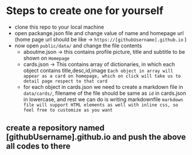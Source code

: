# Steps to create one for yourself

- clone this repo to your local machine
- open packange.json file and change value of name and homepage url (home page url should be like -> `https://[githubUsername].github.io` )
- now open `public/data/` and change the file contents
  - aboutme.json -> this contains profile picture, title and subtitle to be shown on `Homepage`
  - cards.json -> This contains array of dictionaries, in which each object contains title,desc,id,image `Each object in array will appear as a card on homepage, which on click will take us to detail page respect to that card`
  - for each object in cards.json we need to create a markdown file in `data/cards/`, filename of the file should be same as `id` in cards.json in lowercase, and rest we can do is writing markdownfile
    `markdown file will support HTML elements as well with inline css, so feel free to customize as you want`

## create a repository named [githubUsername].github.io and push the above all codes to there
